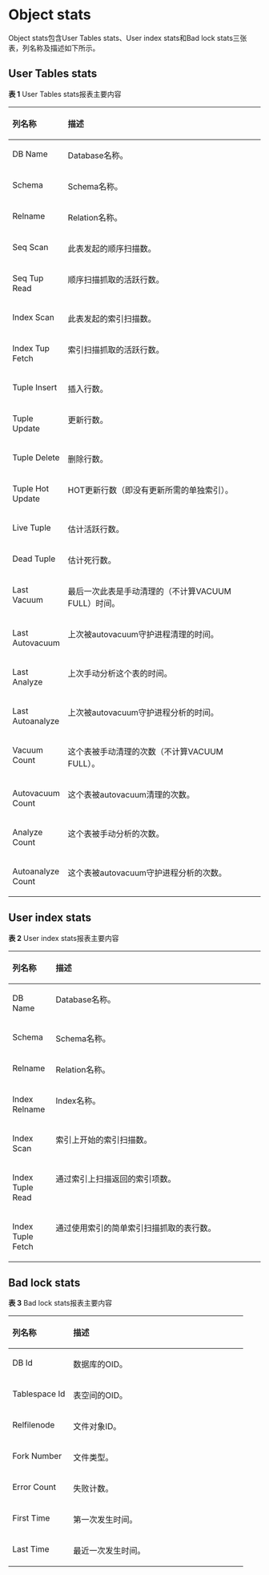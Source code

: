 # Object stats

Object stats包含User Tables stats、User index stats和Bad lock stats三张表，列名称及描述如下所示。

## User Tables stats<a name="section155172118496"></a>

**表 1**  User Tables stats报表主要内容

<a name="table6474183811552"></a>
<table><thead align="left"><tr id="row124748385551"><th class="cellrowborder" valign="top" width="19.91%" id="mcps1.2.3.1.1"><p id="p8231958162311"><a name="p8231958162311"></a><a name="p8231958162311"></a>列名称</p>
</th>
<th class="cellrowborder" valign="top" width="80.08999999999999%" id="mcps1.2.3.1.2"><p id="p184752380558"><a name="p184752380558"></a><a name="p184752380558"></a>描述</p>
</th>
</tr>
</thead>
<tbody><tr id="row10475838135511"><td class="cellrowborder" valign="top" width="19.91%" headers="mcps1.2.3.1.1 "><p id="p93851054318"><a name="p93851054318"></a><a name="p93851054318"></a>DB Name</p>
</td>
<td class="cellrowborder" valign="top" width="80.08999999999999%" headers="mcps1.2.3.1.2 "><p id="p1138514541319"><a name="p1138514541319"></a><a name="p1138514541319"></a>Database名称。</p>
</td>
</tr>
<tr id="row347583817550"><td class="cellrowborder" valign="top" width="19.91%" headers="mcps1.2.3.1.1 "><p id="p13385754818"><a name="p13385754818"></a><a name="p13385754818"></a>Schema</p>
</td>
<td class="cellrowborder" valign="top" width="80.08999999999999%" headers="mcps1.2.3.1.2 "><p id="p14385145415114"><a name="p14385145415114"></a><a name="p14385145415114"></a>Schema名称。</p>
</td>
</tr>
<tr id="row1147518389557"><td class="cellrowborder" valign="top" width="19.91%" headers="mcps1.2.3.1.1 "><p id="p11385654216"><a name="p11385654216"></a><a name="p11385654216"></a>Relname</p>
</td>
<td class="cellrowborder" valign="top" width="80.08999999999999%" headers="mcps1.2.3.1.2 "><p id="p133851854313"><a name="p133851854313"></a><a name="p133851854313"></a>Relation名称。</p>
</td>
</tr>
<tr id="row20475638165513"><td class="cellrowborder" valign="top" width="19.91%" headers="mcps1.2.3.1.1 "><p id="p438513542011"><a name="p438513542011"></a><a name="p438513542011"></a>Seq Scan</p>
</td>
<td class="cellrowborder" valign="top" width="80.08999999999999%" headers="mcps1.2.3.1.2 "><p id="p1838525418116"><a name="p1838525418116"></a><a name="p1838525418116"></a>此表发起的顺序扫描数。</p>
</td>
</tr>
<tr id="row1747593815517"><td class="cellrowborder" valign="top" width="19.91%" headers="mcps1.2.3.1.1 "><p id="p173858541113"><a name="p173858541113"></a><a name="p173858541113"></a>Seq Tup Read</p>
</td>
<td class="cellrowborder" valign="top" width="80.08999999999999%" headers="mcps1.2.3.1.2 "><p id="p1738517541017"><a name="p1738517541017"></a><a name="p1738517541017"></a>顺序扫描抓取的活跃行数。</p>
</td>
</tr>
<tr id="row2047517386558"><td class="cellrowborder" valign="top" width="19.91%" headers="mcps1.2.3.1.1 "><p id="p3385145414118"><a name="p3385145414118"></a><a name="p3385145414118"></a>Index Scan</p>
</td>
<td class="cellrowborder" valign="top" width="80.08999999999999%" headers="mcps1.2.3.1.2 "><p id="p838545416118"><a name="p838545416118"></a><a name="p838545416118"></a>此表发起的索引扫描数。</p>
</td>
</tr>
<tr id="row184750389553"><td class="cellrowborder" valign="top" width="19.91%" headers="mcps1.2.3.1.1 "><p id="p73856542015"><a name="p73856542015"></a><a name="p73856542015"></a>Index Tup Fetch</p>
</td>
<td class="cellrowborder" valign="top" width="80.08999999999999%" headers="mcps1.2.3.1.2 "><p id="p8385105413120"><a name="p8385105413120"></a><a name="p8385105413120"></a>索引扫描抓取的活跃行数。</p>
</td>
</tr>
<tr id="row15475538175510"><td class="cellrowborder" valign="top" width="19.91%" headers="mcps1.2.3.1.1 "><p id="p1038511541613"><a name="p1038511541613"></a><a name="p1038511541613"></a>Tuple Insert</p>
</td>
<td class="cellrowborder" valign="top" width="80.08999999999999%" headers="mcps1.2.3.1.2 "><p id="p123852541615"><a name="p123852541615"></a><a name="p123852541615"></a>插入行数。</p>
</td>
</tr>
<tr id="row6475138155513"><td class="cellrowborder" valign="top" width="19.91%" headers="mcps1.2.3.1.1 "><p id="p738516540116"><a name="p738516540116"></a><a name="p738516540116"></a>Tuple Update</p>
</td>
<td class="cellrowborder" valign="top" width="80.08999999999999%" headers="mcps1.2.3.1.2 "><p id="p538511546114"><a name="p538511546114"></a><a name="p538511546114"></a>更新行数。</p>
</td>
</tr>
<tr id="row15475538175517"><td class="cellrowborder" valign="top" width="19.91%" headers="mcps1.2.3.1.1 "><p id="p19385115417115"><a name="p19385115417115"></a><a name="p19385115417115"></a>Tuple Delete</p>
</td>
<td class="cellrowborder" valign="top" width="80.08999999999999%" headers="mcps1.2.3.1.2 "><p id="p1738514541215"><a name="p1738514541215"></a><a name="p1738514541215"></a>删除行数。</p>
</td>
</tr>
<tr id="row647593865514"><td class="cellrowborder" valign="top" width="19.91%" headers="mcps1.2.3.1.1 "><p id="p1038516542111"><a name="p1038516542111"></a><a name="p1038516542111"></a>Tuple Hot Update</p>
</td>
<td class="cellrowborder" valign="top" width="80.08999999999999%" headers="mcps1.2.3.1.2 "><p id="p63851954110"><a name="p63851954110"></a><a name="p63851954110"></a>HOT更新行数（即没有更新所需的单独索引）。</p>
</td>
</tr>
<tr id="row184704210217"><td class="cellrowborder" valign="top" width="19.91%" headers="mcps1.2.3.1.1 "><p id="p984864220215"><a name="p984864220215"></a><a name="p984864220215"></a>Live Tuple</p>
</td>
<td class="cellrowborder" valign="top" width="80.08999999999999%" headers="mcps1.2.3.1.2 "><p id="p11848144216220"><a name="p11848144216220"></a><a name="p11848144216220"></a>估计活跃行数。</p>
</td>
</tr>
<tr id="row29064401626"><td class="cellrowborder" valign="top" width="19.91%" headers="mcps1.2.3.1.1 "><p id="p090716409214"><a name="p090716409214"></a><a name="p090716409214"></a>Dead Tuple</p>
</td>
<td class="cellrowborder" valign="top" width="80.08999999999999%" headers="mcps1.2.3.1.2 "><p id="p133861654812"><a name="p133861654812"></a><a name="p133861654812"></a>估计死行数。</p>
</td>
</tr>
<tr id="row1375515188217"><td class="cellrowborder" valign="top" width="19.91%" headers="mcps1.2.3.1.1 "><p id="p45241916238"><a name="p45241916238"></a><a name="p45241916238"></a>Last Vacuum</p>
</td>
<td class="cellrowborder" valign="top" width="80.08999999999999%" headers="mcps1.2.3.1.2 "><p id="p1952491617313"><a name="p1952491617313"></a><a name="p1952491617313"></a>最后一次此表是手动清理的（不计算VACUUM FULL）时间。</p>
</td>
</tr>
<tr id="row92996371222"><td class="cellrowborder" valign="top" width="19.91%" headers="mcps1.2.3.1.1 "><p id="p115241316438"><a name="p115241316438"></a><a name="p115241316438"></a>Last Autovacuum</p>
</td>
<td class="cellrowborder" valign="top" width="80.08999999999999%" headers="mcps1.2.3.1.2 "><p id="p55242161833"><a name="p55242161833"></a><a name="p55242161833"></a>上次被autovacuum守护进程清理的时间。</p>
</td>
</tr>
<tr id="row1050616335211"><td class="cellrowborder" valign="top" width="19.91%" headers="mcps1.2.3.1.1 "><p id="p175243161037"><a name="p175243161037"></a><a name="p175243161037"></a>Last Analyze</p>
</td>
<td class="cellrowborder" valign="top" width="80.08999999999999%" headers="mcps1.2.3.1.2 "><p id="p652411161939"><a name="p652411161939"></a><a name="p652411161939"></a>上次手动分析这个表的时间。</p>
</td>
</tr>
<tr id="row84527353219"><td class="cellrowborder" valign="top" width="19.91%" headers="mcps1.2.3.1.1 "><p id="p145247161732"><a name="p145247161732"></a><a name="p145247161732"></a>Last Autoanalyze</p>
</td>
<td class="cellrowborder" valign="top" width="80.08999999999999%" headers="mcps1.2.3.1.2 "><p id="p25242161835"><a name="p25242161835"></a><a name="p25242161835"></a>上次被autovacuum守护进程分析的时间。</p>
</td>
</tr>
<tr id="row13981931425"><td class="cellrowborder" valign="top" width="19.91%" headers="mcps1.2.3.1.1 "><p id="p165249164313"><a name="p165249164313"></a><a name="p165249164313"></a>Vacuum Count</p>
</td>
<td class="cellrowborder" valign="top" width="80.08999999999999%" headers="mcps1.2.3.1.2 "><p id="p1152417161134"><a name="p1152417161134"></a><a name="p1152417161134"></a>这个表被手动清理的次数（不计算VACUUM FULL）。</p>
</td>
</tr>
<tr id="row1164832912214"><td class="cellrowborder" valign="top" width="19.91%" headers="mcps1.2.3.1.1 "><p id="p11524416038"><a name="p11524416038"></a><a name="p11524416038"></a>Autovacuum Count</p>
</td>
<td class="cellrowborder" valign="top" width="80.08999999999999%" headers="mcps1.2.3.1.2 "><p id="p952491619316"><a name="p952491619316"></a><a name="p952491619316"></a>这个表被autovacuum清理的次数。</p>
</td>
</tr>
<tr id="row1573718265211"><td class="cellrowborder" valign="top" width="19.91%" headers="mcps1.2.3.1.1 "><p id="p13525121615311"><a name="p13525121615311"></a><a name="p13525121615311"></a>Analyze Count</p>
</td>
<td class="cellrowborder" valign="top" width="80.08999999999999%" headers="mcps1.2.3.1.2 "><p id="p752551619310"><a name="p752551619310"></a><a name="p752551619310"></a>这个表被手动分析的次数。</p>
</td>
</tr>
<tr id="row1072582418220"><td class="cellrowborder" valign="top" width="19.91%" headers="mcps1.2.3.1.1 "><p id="p14525161614317"><a name="p14525161614317"></a><a name="p14525161614317"></a>Autoanalyze Count</p>
</td>
<td class="cellrowborder" valign="top" width="80.08999999999999%" headers="mcps1.2.3.1.2 "><p id="p1852514161331"><a name="p1852514161331"></a><a name="p1852514161331"></a>这个表被autovacuum守护进程分析的次数。</p>
</td>
</tr>
</tbody>
</table>

## User index stats<a name="section43781039115513"></a>

**表 2**  User index stats报表主要内容

<a name="table4378939145511"></a>
<table><thead align="left"><tr id="row8379539165515"><th class="cellrowborder" valign="top" width="17.169999999999998%" id="mcps1.2.3.1.1"><p id="p53791439185511"><a name="p53791439185511"></a><a name="p53791439185511"></a>列名称</p>
</th>
<th class="cellrowborder" valign="top" width="82.83%" id="mcps1.2.3.1.2"><p id="p1637943914552"><a name="p1637943914552"></a><a name="p1637943914552"></a>描述</p>
</th>
</tr>
</thead>
<tbody><tr id="row337923910558"><td class="cellrowborder" valign="top" width="17.169999999999998%" headers="mcps1.2.3.1.1 "><p id="p106704461036"><a name="p106704461036"></a><a name="p106704461036"></a>DB Name</p>
</td>
<td class="cellrowborder" valign="top" width="82.83%" headers="mcps1.2.3.1.2 "><p id="p9670124615312"><a name="p9670124615312"></a><a name="p9670124615312"></a>Database名称。</p>
</td>
</tr>
<tr id="row1379133965515"><td class="cellrowborder" valign="top" width="17.169999999999998%" headers="mcps1.2.3.1.1 "><p id="p12670164613320"><a name="p12670164613320"></a><a name="p12670164613320"></a>Schema</p>
</td>
<td class="cellrowborder" valign="top" width="82.83%" headers="mcps1.2.3.1.2 "><p id="p9670104616311"><a name="p9670104616311"></a><a name="p9670104616311"></a>Schema名称。</p>
</td>
</tr>
<tr id="row18379123915556"><td class="cellrowborder" valign="top" width="17.169999999999998%" headers="mcps1.2.3.1.1 "><p id="p1067014468318"><a name="p1067014468318"></a><a name="p1067014468318"></a>Relname</p>
</td>
<td class="cellrowborder" valign="top" width="82.83%" headers="mcps1.2.3.1.2 "><p id="p86705463314"><a name="p86705463314"></a><a name="p86705463314"></a>Relation名称。</p>
</td>
</tr>
<tr id="row63799394551"><td class="cellrowborder" valign="top" width="17.169999999999998%" headers="mcps1.2.3.1.1 "><p id="p1367084616318"><a name="p1367084616318"></a><a name="p1367084616318"></a>Index Relname</p>
</td>
<td class="cellrowborder" valign="top" width="82.83%" headers="mcps1.2.3.1.2 "><p id="p167011461735"><a name="p167011461735"></a><a name="p167011461735"></a>Index名称。</p>
</td>
</tr>
<tr id="row23791839195514"><td class="cellrowborder" valign="top" width="17.169999999999998%" headers="mcps1.2.3.1.1 "><p id="p1967010466318"><a name="p1967010466318"></a><a name="p1967010466318"></a>Index Scan</p>
</td>
<td class="cellrowborder" valign="top" width="82.83%" headers="mcps1.2.3.1.2 "><p id="p667064617317"><a name="p667064617317"></a><a name="p667064617317"></a>索引上开始的索引扫描数。</p>
</td>
</tr>
<tr id="row5379183935513"><td class="cellrowborder" valign="top" width="17.169999999999998%" headers="mcps1.2.3.1.1 "><p id="p1567154613319"><a name="p1567154613319"></a><a name="p1567154613319"></a>Index Tuple Read</p>
</td>
<td class="cellrowborder" valign="top" width="82.83%" headers="mcps1.2.3.1.2 "><p id="p20671246431"><a name="p20671246431"></a><a name="p20671246431"></a>通过索引上扫描返回的索引项数。</p>
</td>
</tr>
<tr id="row16379439185518"><td class="cellrowborder" valign="top" width="17.169999999999998%" headers="mcps1.2.3.1.1 "><p id="p1671446035"><a name="p1671446035"></a><a name="p1671446035"></a>Index Tuple Fetch</p>
</td>
<td class="cellrowborder" valign="top" width="82.83%" headers="mcps1.2.3.1.2 "><p id="p6671184619317"><a name="p6671184619317"></a><a name="p6671184619317"></a>通过使用索引的简单索引扫描抓取的表行数。</p>
</td>
</tr>
</tbody>
</table>

## Bad lock stats<a name="section372174016550"></a>

**表 3**  Bad lock stats报表主要内容

<a name="table107213403552"></a>
<table><thead align="left"><tr id="row117211740195514"><th class="cellrowborder" valign="top" width="25.88%" id="mcps1.2.3.1.1"><p id="p10721184010556"><a name="p10721184010556"></a><a name="p10721184010556"></a>列名称</p>
</th>
<th class="cellrowborder" valign="top" width="74.11999999999999%" id="mcps1.2.3.1.2"><p id="p117225407557"><a name="p117225407557"></a><a name="p117225407557"></a>描述</p>
</th>
</tr>
</thead>
<tbody><tr id="row87229402558"><td class="cellrowborder" valign="top" width="25.88%" headers="mcps1.2.3.1.1 "><p id="p1185130944"><a name="p1185130944"></a><a name="p1185130944"></a>DB Id</p>
</td>
<td class="cellrowborder" valign="top" width="74.11999999999999%" headers="mcps1.2.3.1.2 "><p id="p1718517013417"><a name="p1718517013417"></a><a name="p1718517013417"></a>数据库的OID。</p>
</td>
</tr>
<tr id="row17226406559"><td class="cellrowborder" valign="top" width="25.88%" headers="mcps1.2.3.1.1 "><p id="p51861304414"><a name="p51861304414"></a><a name="p51861304414"></a>Tablespace Id</p>
</td>
<td class="cellrowborder" valign="top" width="74.11999999999999%" headers="mcps1.2.3.1.2 "><p id="p418616017413"><a name="p418616017413"></a><a name="p418616017413"></a>表空间的OID。</p>
</td>
</tr>
<tr id="row572211406556"><td class="cellrowborder" valign="top" width="25.88%" headers="mcps1.2.3.1.1 "><p id="p2018617014412"><a name="p2018617014412"></a><a name="p2018617014412"></a>Relfilenode</p>
</td>
<td class="cellrowborder" valign="top" width="74.11999999999999%" headers="mcps1.2.3.1.2 "><p id="p71863013411"><a name="p71863013411"></a><a name="p71863013411"></a>文件对象ID。</p>
</td>
</tr>
<tr id="row172294005517"><td class="cellrowborder" valign="top" width="25.88%" headers="mcps1.2.3.1.1 "><p id="p111861007412"><a name="p111861007412"></a><a name="p111861007412"></a>Fork Number</p>
</td>
<td class="cellrowborder" valign="top" width="74.11999999999999%" headers="mcps1.2.3.1.2 "><p id="p11861703410"><a name="p11861703410"></a><a name="p11861703410"></a>文件类型。</p>
</td>
</tr>
<tr id="row07220407553"><td class="cellrowborder" valign="top" width="25.88%" headers="mcps1.2.3.1.1 "><p id="p9186200415"><a name="p9186200415"></a><a name="p9186200415"></a>Error Count</p>
</td>
<td class="cellrowborder" valign="top" width="74.11999999999999%" headers="mcps1.2.3.1.2 "><p id="p618660442"><a name="p618660442"></a><a name="p618660442"></a>失败计数。</p>
</td>
</tr>
<tr id="row1772264035512"><td class="cellrowborder" valign="top" width="25.88%" headers="mcps1.2.3.1.1 "><p id="p17186701947"><a name="p17186701947"></a><a name="p17186701947"></a>First Time</p>
</td>
<td class="cellrowborder" valign="top" width="74.11999999999999%" headers="mcps1.2.3.1.2 "><p id="p31861907411"><a name="p31861907411"></a><a name="p31861907411"></a>第一次发生时间。</p>
</td>
</tr>
<tr id="row8722124045513"><td class="cellrowborder" valign="top" width="25.88%" headers="mcps1.2.3.1.1 "><p id="p17186001445"><a name="p17186001445"></a><a name="p17186001445"></a>Last Time</p>
</td>
<td class="cellrowborder" valign="top" width="74.11999999999999%" headers="mcps1.2.3.1.2 "><p id="p13186201943"><a name="p13186201943"></a><a name="p13186201943"></a>最近一次发生时间。</p>
</td>
</tr>
</tbody>
</table>
